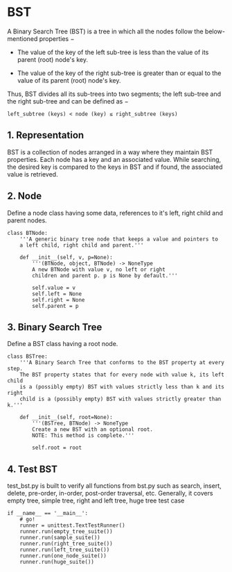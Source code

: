 # BST

A Binary Search Tree (BST) is a tree in which all the nodes follow the below-mentioned properties −

- The value of the key of the left sub-tree is less than the value of its parent (root) node's key.

- The value of the key of the right sub-tree is greater than or equal to the value of its parent (root) node's key.

Thus, BST divides all its sub-trees into two segments; the left sub-tree and the right sub-tree and can be defined as −

```
left_subtree (keys) < node (key) ≤ right_subtree (keys)
```

## 1. Representation
BST is a collection of nodes arranged in a way where they maintain BST properties. Each node has a key and an associated value. While searching, the desired key is compared to the keys in BST and if found, the associated value is retrieved.

## 2. Node
Define a node class having some data, references to it's left, right child and parent nodes.
```
class BTNode:
    '''A generic binary tree node that keeps a value and pointers to
    a left child, right child and parent.'''

    def __init__(self, v, p=None):
        '''(BTNode, object, BTNode) -> NoneType
        A new BTNode with value v, no left or right
        children and parent p. p is None by default.'''

        self.value = v
        self.left = None
        self.right = None
        self.parent = p
```

## 3. Binary Search Tree
Define a BST class having a root node. 
```
class BSTree:
    '''A Binary Search Tree that conforms to the BST property at every step.
    The BST property states that for every node with value k, its left child
    is a (possibly empty) BST with values strictly less than k and its right
    child is a (possibly empty) BST with values strictly greater than k.'''

    def __init__(self, root=None):
        '''(BSTree, BTNode) -> NoneType
        Create a new BST with an optional root.
        NOTE: This method is complete.'''

        self.root = root
```

## 4. Test BST
test_bst.py is built to verify all functions from bst.py such as search, insert, delete, pre-order, in-order, post-order traversal, etc. Generally, it covers empty tree, simple tree, right and left tree, huge tree test case

```
if __name__ == '__main__':
    # go!
    runner = unittest.TextTestRunner()
    runner.run(empty_tree_suite())
    runner.run(sample_suite())
    runner.run(right_tree_suite())
    runner.run(left_tree_suite())
    runner.run(one_node_suite())
    runner.run(huge_suite())
```

